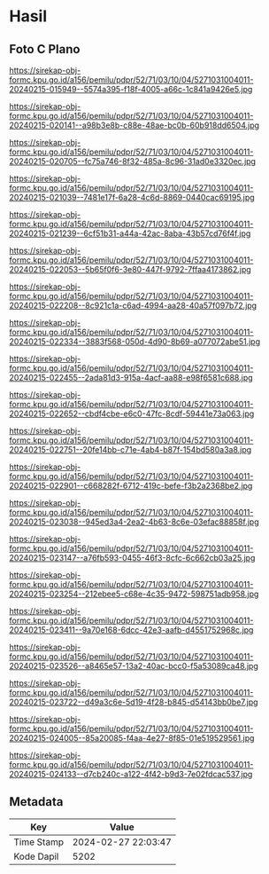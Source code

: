 # Hasil

## Foto C Plano

https://sirekap-obj-formc.kpu.go.id/a156/pemilu/pdpr/52/71/03/10/04/5271031004011-20240215-015949--5574a395-f18f-4005-a66c-1c841a9426e5.jpg

https://sirekap-obj-formc.kpu.go.id/a156/pemilu/pdpr/52/71/03/10/04/5271031004011-20240215-020141--a98b3e8b-c88e-48ae-bc0b-60b918dd6504.jpg

https://sirekap-obj-formc.kpu.go.id/a156/pemilu/pdpr/52/71/03/10/04/5271031004011-20240215-020705--fc75a746-8f32-485a-8c96-31ad0e3320ec.jpg

https://sirekap-obj-formc.kpu.go.id/a156/pemilu/pdpr/52/71/03/10/04/5271031004011-20240215-021039--7481e17f-6a28-4c6d-8869-0440cac69195.jpg

https://sirekap-obj-formc.kpu.go.id/a156/pemilu/pdpr/52/71/03/10/04/5271031004011-20240215-021239--6cf51b31-a44a-42ac-8aba-43b57cd76f4f.jpg

https://sirekap-obj-formc.kpu.go.id/a156/pemilu/pdpr/52/71/03/10/04/5271031004011-20240215-022053--5b65f0f6-3e80-447f-9792-7ffaa4173862.jpg

https://sirekap-obj-formc.kpu.go.id/a156/pemilu/pdpr/52/71/03/10/04/5271031004011-20240215-022208--8c921c1a-c6ad-4994-aa28-40a57f097b72.jpg

https://sirekap-obj-formc.kpu.go.id/a156/pemilu/pdpr/52/71/03/10/04/5271031004011-20240215-022334--3883f568-050d-4d90-8b69-a077072abe51.jpg

https://sirekap-obj-formc.kpu.go.id/a156/pemilu/pdpr/52/71/03/10/04/5271031004011-20240215-022455--2ada81d3-915a-4acf-aa88-e98f6581c688.jpg

https://sirekap-obj-formc.kpu.go.id/a156/pemilu/pdpr/52/71/03/10/04/5271031004011-20240215-022652--cbdf4cbe-e6c0-47fc-8cdf-59441e73a063.jpg

https://sirekap-obj-formc.kpu.go.id/a156/pemilu/pdpr/52/71/03/10/04/5271031004011-20240215-022751--20fe14bb-c71e-4ab4-b87f-154bd580a3a8.jpg

https://sirekap-obj-formc.kpu.go.id/a156/pemilu/pdpr/52/71/03/10/04/5271031004011-20240215-022901--c668282f-6712-419c-befe-f3b2a2368be2.jpg

https://sirekap-obj-formc.kpu.go.id/a156/pemilu/pdpr/52/71/03/10/04/5271031004011-20240215-023038--945ed3a4-2ea2-4b63-8c6e-03efac88858f.jpg

https://sirekap-obj-formc.kpu.go.id/a156/pemilu/pdpr/52/71/03/10/04/5271031004011-20240215-023147--a76fb593-0455-46f3-8cfc-6c662cb03a25.jpg

https://sirekap-obj-formc.kpu.go.id/a156/pemilu/pdpr/52/71/03/10/04/5271031004011-20240215-023254--212ebee5-c68e-4c35-9472-598751adb958.jpg

https://sirekap-obj-formc.kpu.go.id/a156/pemilu/pdpr/52/71/03/10/04/5271031004011-20240215-023411--9a70e168-6dcc-42e3-aafb-d4551752968c.jpg

https://sirekap-obj-formc.kpu.go.id/a156/pemilu/pdpr/52/71/03/10/04/5271031004011-20240215-023526--a8465e57-13a2-40ac-bcc0-f5a53089ca48.jpg

https://sirekap-obj-formc.kpu.go.id/a156/pemilu/pdpr/52/71/03/10/04/5271031004011-20240215-023722--d49a3c6e-5d19-4f28-b845-d54143bb0be7.jpg

https://sirekap-obj-formc.kpu.go.id/a156/pemilu/pdpr/52/71/03/10/04/5271031004011-20240215-024005--85a20085-f4aa-4e27-8f85-01e519529561.jpg

https://sirekap-obj-formc.kpu.go.id/a156/pemilu/pdpr/52/71/03/10/04/5271031004011-20240215-024133--d7cb240c-a122-4f42-b9d3-7e02fdcac537.jpg


## Metadata

| Key        | Value               |
| ---------- | ------------------- |
| Time Stamp | 2024-02-27 22:03:47 |
| Kode Dapil | 5202                |



